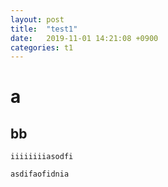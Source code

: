 ```yaml
---
layout: post
title:  "test1"
date:   2019-11-01 14:21:08 +0900
categories: t1
---
```



# a

## bb

```aaaaaaaaa
iiiiiiiiasodfi

asdifaofidnia
```
